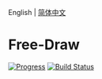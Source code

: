 English | [简体中文](README-zh_CN.md)

# Free-Draw

[![Progress](http://progressed.io/bar/30?title=Progress)](https://github.com/shibaobao/free-draw)
[![Build Status](https://travis-ci.org/shibaobao/free-draw.svg?branch=master)](https://travis-ci.org/shibaobao/free-draw)
